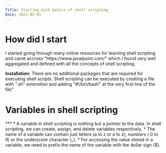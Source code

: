 ```yaml
---
Title: Starting with basics of shell scripting
Date: 2023-02-01
---
```


<h1>How did I start</h1>
I started going through many online resources for learning shell scripting and came accross "https://www.javatpoint.com/" which I found very well aggregated and defined with all the concepts of shell scripting.  

**Installation:**
There are no additional packages that are required for executing shell scripts. Shell scripting can be executed by creating a file with ".sh" extenstion and adding "#!/bin/bash" at the very first line of the file"

<h1>Variables in shell scripting</h1>
***
* A variable in shell scripting is nothing but a pointer to the data. In shell scripting, we can create, assign, and delete variables respectively.
* The name of a variable can contain just letters (a to z or a to z), numbers ( 0 to 9) or the underscore character (_).
* For accessing the value stored in a variable, we need to prefix the name of the variable with the dollar sign ($).



